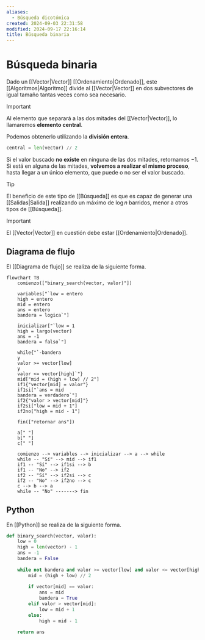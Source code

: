 ```yaml
---
aliases:
  - Búsqueda dicotómica
created: 2024-09-03 22:31:58
modified: 2024-09-17 22:16:14
title: Búsqueda binaria
---
```


# Búsqueda binaria

Dado un [[Vector|Vector]] [[Ordenamiento|Ordenado]], este [[Algoritmos|Algoritmo]] divide al [[Vector|Vector]] en dos subvectores de igual tamaño tantas veces como sea necesario.

> [!important]
> Al elemento que separará a las dos mitades del [[Vector|Vector]], lo llamaremos **elemento central**.
> 
> Podemos obtenerlo utilizando la **división entera**.
>
> ``` python
> central = len(vector) // 2
> ```

Si el valor buscado **no existe** en ninguna de las dos mitades, retornamos $-1$. Si está en alguna de las mitades, **volvemos a realizar el mismo proceso**, hasta llegar a un único elemento, que puede o no ser el valor buscado.

> [!tip]
> El beneficio de este tipo de [[Búsqueda]] es que es capaz de generar una [[Salidas|Salida]] realizando un máximo de $\log n$ barridos, menor a otros tipos de [[Búsqueda]].

> [!important]
> El [[Vector|Vector]] en cuestión debe estar [[Ordenamiento|Ordenado]].

## Diagrama de flujo

El [[Diagrama de flujo]] se realiza de la siguiente forma.

```mermaid
flowchart TB
	comienzo(["binary_search(vector, valor)"])
    
	variables["`low = entero
    high = entero
    mid = entero
    ans = entero
    bandera = logica`"]
	
	inicializar["`low = 1
	high = largo(vector)
    ans = -1
    bandera = falso`"]
	
	while{"`-bandera
	y
	valor >= vector[low]
	y
	valor <= vector[high]`"}
	mid["mid = (high + low) // 2"]
	if1{"vector[mid] = valor"}
	if1si["`ans = mid
	bandera = verdadero`"]
	if2{"valor > vector[mid]"}
	if2si["low = mid + 1"]
	if2no["high = mid - 1"]
		
	fin(["retornar ans"])
	
	a[" "]
	b[" "]
	c[" "]
    
	comienzo --> variables --> inicializar --> a --> while
	while -- "Sí" --> mid --> if1
	if1 -- "Sí" --> if1si --> b
	if1 -- "No" --> if2
	if2 -- "Sí" --> if2si --> c
	if2 -- "No" --> if2no --> c
	c --> b --> a
	while -- "No" -------> fin
```

## Python

En [[Python]] se realiza de la siguiente forma.

```python
def binary_search(vector, valor):
    low = 0
    high = len(vector) - 1
    ans = -1
    bandera = False
    
    while not bandera and valor >= vector[low] and valor <= vector[high]:
        mid = (high + low) // 2
        
        if vector[mid] == valor:
            ans = mid
            bandera = True
        elif valor > vector[mid]:
            low = mid + 1
        else:
            high = mid - 1
    
    return ans
```
